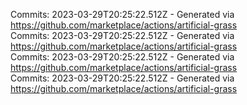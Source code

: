 Commits: 2023-03-29T20:25:22.512Z - Generated via https://github.com/marketplace/actions/artificial-grass
<br>
Commits: 2023-03-29T20:25:22.512Z - Generated via https://github.com/marketplace/actions/artificial-grass
<br>
Commits: 2023-03-29T20:25:22.512Z - Generated via https://github.com/marketplace/actions/artificial-grass
<br>
Commits: 2023-03-29T20:25:22.512Z - Generated via https://github.com/marketplace/actions/artificial-grass
<br>
